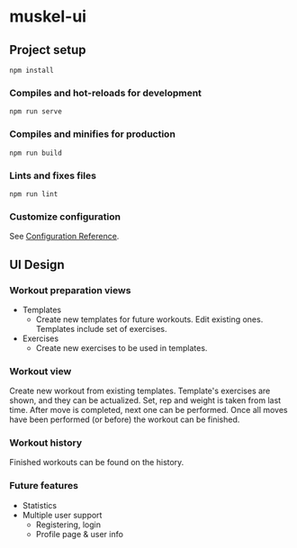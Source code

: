 # muskel-ui

## Project setup
```
npm install
```

### Compiles and hot-reloads for development
```
npm run serve
```

### Compiles and minifies for production
```
npm run build
```

### Lints and fixes files
```
npm run lint
```

### Customize configuration
See [Configuration Reference](https://cli.vuejs.org/config/).


## UI Design

### Workout preparation views
- Templates
    - Create new templates for future workouts. Edit existing ones. 
    Templates include set of exercises.
- Exercises
    - Create new exercises to be used in templates.

### Workout view
Create new workout from existing templates. Template's exercises are shown,
and they can be actualized. Set, rep and weight is taken from last time.
After move is completed, next one can be performed.
Once all moves have been performed (or before) the workout can be finished.

### Workout history
Finished workouts can be found on the history.

### Future features

- Statistics
- Multiple user support
    - Registering, login
    - Profile page & user info
